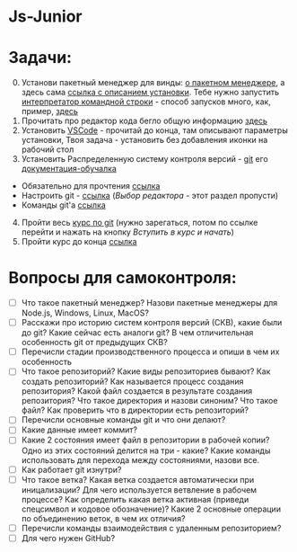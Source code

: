 # Js-Junior

Задачи:
========
0. Установи пакетный менеджер для винды: [о пакетном менеджере](https://ru.wikipedia.org/wiki/%D0%A1%D0%B8%D1%81%D1%82%D0%B5%D0%BC%D0%B0_%D1%83%D0%BF%D1%80%D0%B0%D0%B2%D0%BB%D0%B5%D0%BD%D0%B8%D1%8F_%D0%BF%D0%B0%D0%BA%D0%B5%D1%82%D0%B0%D0%BC%D0%B8), а здесь сама [ссылка с описанием установки](https://chocolatey.org/install). Тебе нужно запустить [интерпретатор командной строки](https://ru.wikipedia.org/wiki/Cmd.exe) - способ запусков много, как, пример, [здесь](https://superuser.com/questions/968214/open-cmd-as-admin-with-windowsr-shortcut)
1. Прочитать про редактор кода бегло общую информацию [здесь](https://ru.wikipedia.org/wiki/%D0%A0%D0%B5%D0%B4%D0%B0%D0%BA%D1%82%D0%BE%D1%80_%D0%B8%D1%81%D1%85%D0%BE%D0%B4%D0%BD%D0%BE%D0%B3%D0%BE_%D0%BA%D0%BE%D0%B4%D0%B0)
2. Установить [VSCode](https://chocolatey.org/packages/vscode) - прочитай до конца, там описывают параметры установки, Твоя задача - установить без добавления иконки на рабочий стол
3. Установить Распределенную систему контроля версий - [git](https://chocolatey.org/packages/git) его [документация-обучалка](https://git-scm.com/book/ru/v2)
- Обязательно для прочтения [ссылка](https://ru.hexlet.io/blog/posts/environment)
- Настроить git - [ссылка](https://git-scm.com/book/ru/v2/%D0%92%D0%B2%D0%B5%D0%B4%D0%B5%D0%BD%D0%B8%D0%B5-%D0%9F%D0%B5%D1%80%D0%B2%D0%BE%D0%BD%D0%B0%D1%87%D0%B0%D0%BB%D1%8C%D0%BD%D0%B0%D1%8F-%D0%BD%D0%B0%D1%81%D1%82%D1%80%D0%BE%D0%B9%D0%BA%D0%B0-Git) (*Выбор редактора* - этот раздел пропусти)
- Команды git'а [ссылка](https://services.github.com/on-demand/downloads/github-git-cheat-sheet/)
4. Пройти весь [курс по git](https://ru.hexlet.io/courses/intro_to_git) (нужно зарегаться, потом по ссылке перейти и нажать на кнопку *Вступить в курс и начать*)
6. Пройти курс до конца [ссылка](https://githowto.com/ru/create_a_project)


Вопросы для самоконтроля:
===========================
- [ ] Что такое пакетный менеджер? Назови пакетные менеджеры для Node.js, Windows, Linux, MacOS?
- [ ] Расскажи про историю систем контроля версий (СКВ), какие были до git? Какие сейчас есть аналоги git? В чем отличительная особенность git от предыдущих СКВ?
- [ ] Перечисли стадии производственного процесса и опиши в чем их особенность
- [ ] Что такое репозиторий? Какие виды репозиториев бывают? Как создать репозиторий? Как называется процесс создания репозитория? Какой файл создается в результате создания репозитория? Что такое директория и назови синоним? Что такое файл? Как проверить что в директории есть репозиторий?
- [ ] Перечисли основные команды git и что они делают?
- [ ] Какие данные имеет коммит?
- [ ] Какие 2 состояния имеет файл в репозитории в рабочей копии? Одно из этих состояний делится на три - какие? Какие команды использовать для перехода между состояниями, назови все.
- [ ] Как работает git изнутри?
- [ ] Что такое ветка? Какая ветка создается автоматически при иницализации? Для чего используется ветвление в рабочем процессе? Как определить какая ветка активная (приведи спецсимвол и кодовое обозначение)? Какие 2 основные операции по объединению веток, в чем их отличия?
- [ ] Перечисли команды взаимодействия с удаленным репозиторием?
- [ ] Для чего нужен GitHub? 